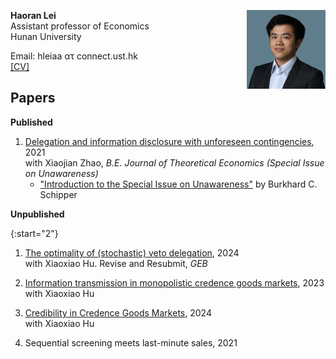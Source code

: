 <p><img src="fig/portrait-min.png" style="max-width:25%;min-width:100px;float:right;" alt="Haoran's portrait" /></p>

**Haoran Lei** <br>
Assistant professor of Economics <br>
Hunan University <br>

Email: hleiaa ατ connect.ust.hk <br>
[ [CV] ](cv)

<!--
- 2024-01-18: I will present [Information transmission in monopolistic credence goods markets](https://arxiv.org/abs/2303.13295) at the [Webinar Series on Credence Goods and Expert Markets][cg-webinar]

[cg-webinar]: https://www.uibk.ac.at/credence-goods/events/webinar-cg-em/index.html.en
-->

## Papers

**Published**

1. [Delegation and information disclosure with unforeseen contingencies], 2021 <br>
   with Xiaojian Zhao, *B.E. Journal of Theoretical Economics (Special Issue on Unawareness)*
   - ["Introduction to the Special Issue on Unawareness"] by Burkhard C. Schipper

[Delegation and information disclosure with unforeseen contingencies]: https://www.degruyter.com/document/doi/10.1515/bejte-2018-0184/html

["Introduction to the Special Issue on Unawareness"]: https://www.degruyter.com/document/doi/10.1515/bejte-2021-0078/html


**Unpublished**

<!-- HTML5 attribute that changes start number https://stackoverflow.com/a/48612359 -->

{:start="2"}
1. [The optimality of (stochastic) veto delegation](https://arxiv.org/abs/2208.14829), 2024<br>
   with Xiaoxiao Hu. Revise and Resubmit, *GEB* 

1. [Information transmission in monopolistic credence goods markets](https://arxiv.org/abs/2303.13295), 2023<br>
   with Xiaoxiao Hu

1. [Credibility in Credence Goods Markets](https://arxiv.org/abs/2310.09544), 2024<br>
   with Xiaoxiao Hu

1. Sequential screening meets last-minute sales, 2021
